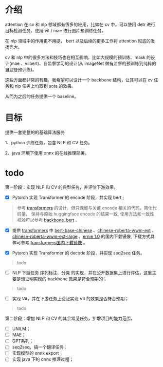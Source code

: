 # 介绍
attention 在 cv 和 nlp 领域都有很多的应用，比如在 cv 中，可以使用 detr 进行目标检测任务，使用 vit / mae 进行图片预训练任务。

在 nlp 领域中的作用更不用提， bert 以及后续的更多工作将 attention 彻底的发扬光大。

cv 和 nlp 中的很多方法和技巧也在相互影响，比如大规模的预训练、mask 的设计(mae 、vilbert)、自监督学习的设计(从 imageNet 做有监督的预训练到纯粹的自监督预训练)。

这些方面都非常的有趣，我希望可以设计一个 backbone 结构，让其可以在 cv 任务和 nlp 任务上均取到 sota 的效果。

从而为之后的任务提供一个 baseline。

# 目标
提供一套完整的的基础算法服务

1、python 训练任务，包含 NLP 和 CV 任务。

2、java 环境下使用 onnx 的在线推理部署。

# todo
第一阶段：实现 NLP 和 CV 的典型任务，并评估下游效果。
- [x]  Pytorch 实现 Transformer 的 encode 阶段，并实现 bert ;

  > 参考 [transformers](https://github.com/huggingface/transformers) 的设计，但只保留与关键 encode 相关的代码，简化代码量。
  保持与原始 huggingface encode 的结果一致, 使用方法和一致性校验可以参考 [backbone_bert](pure_attention/backbone_bert/README.md) 。

  - [x] 提供 [transformers](https://github.com/huggingface/transformers) 中 [bert-base-chinese](https://huggingface.co/bert-base-chinese) 、[chinese-roberta-wwm-ext](https://huggingface.co/hfl/chinese-roberta-wwm-ext) 、[chinese-roberta-wwm-ext-large](https://huggingface.co/hfl/chinese-roberta-wwm-ext-large) 、[ernie 1.0](https://huggingface.co/nghuyong/ernie-1.0) 的国内下载镜像,  下载方式具体可参考 [transformers国内下载镜像](pure_attention/backbone_bert/README.md#transformers国内下载镜像) 。

- [x]  Pytorch 实现 Transformer 的 decode 阶段，并实现 seq2seq 任务。
  > todo
- [ ]  NLP 下游任务 序列标注、分类 的实现，并在公开数据集上进行评估，这里主要是想证明实现的 backbone 效果是符合预期的；
  > todo
- [ ]  实现 Vit，并在下游任务上验证实现 Vit 的效果是否符合预期；
  > todo

 第二阶段：增加 NLP 和 CV 的其余常见任务，扩增项目的能力范围。
- [ ] UNILM；
- [ ] MAE；
- [ ] GPT系列；
- [ ] seq2seq，搞一个翻译任务；
- [ ] 实现模型的 onnx export； 
- [ ] 实现 java 下的 onnx 推理过程；
